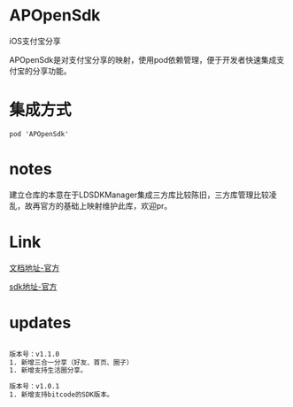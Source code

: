 # APOpenSdk
iOS支付宝分享

APOpenSdk是对支付宝分享的映射，使用pod依赖管理，便于开发者快速集成支付宝的分享功能。

# 集成方式
```
pod 'APOpenSdk'

```
# notes
建立仓库的本意在于LDSDKManager集成三方库比较陈旧，三方库管理比较凌乱，故再官方的基础上映射维护此库，欢迎pr。

# Link
[文档地址-官方](https://docs.open.alipay.com/215/105276/)

[sdk地址-官方](https://docs.open.alipay.com/215/105277/)

# updates
```xml

版本号：v1.1.0
1. 新增三合一分享（好友、首页、圈子）
1. 新增支持生活圈分享。

版本号：v1.0.1
1. 新增支持bitcode的SDK版本。

```
